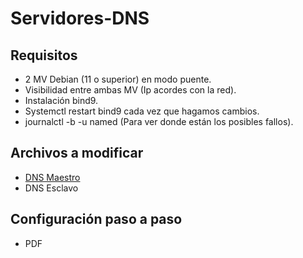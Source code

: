 # Servidores-DNS

## Requisitos

 * 2 MV Debian (11 o superior) en modo puente.
 * Visibilidad entre ambas MV (Ip acordes con la red).
 * Instalación bind9.
 * Systemctl restart bind9 cada vez que hagamos cambios.
 * journalctl -b -u named (Para ver donde están los posibles fallos).

 ## Archivos a modificar

 * [DNS Maestro](https://github.com/juanASIR/Servidores-DNS/tree/main/DNS%20Maestro)
 * DNS Esclavo

 ## Configuración paso a paso

 * PDF
